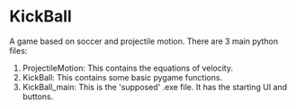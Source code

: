 # KickBall
A game based on soccer and projectile motion. 
There are 3 main python files:
1. ProjectileMotion: This contains the equations of velocity.
2. KickBall: This contains some basic pygame functions.
3. KickBall_main: This is the 'supposed' .exe file. It has the starting UI and buttons.
